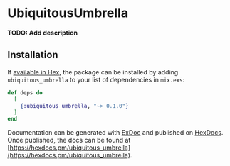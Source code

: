 # UbiquitousUmbrella

**TODO: Add description**

## Installation

If [available in Hex](https://hex.pm/docs/publish), the package can be installed
by adding `ubiquitous_umbrella` to your list of dependencies in `mix.exs`:

```elixir
def deps do
  [
    {:ubiquitous_umbrella, "~> 0.1.0"}
  ]
end
```

Documentation can be generated with [ExDoc](https://github.com/elixir-lang/ex_doc)
and published on [HexDocs](https://hexdocs.pm). Once published, the docs can
be found at [https://hexdocs.pm/ubiquitous_umbrella](https://hexdocs.pm/ubiquitous_umbrella).

